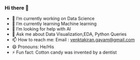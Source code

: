 ### Hi there 👋


- 🔭 I’m currently working on Data Science
- 🌱 I’m currently learning Machine learning
- 🤔 I’m looking for help with AI
- 💬 Ask me about Data Visualization,EDA, Python Queries
- 📫 How to reach me: Email : venktakiran.gayam@gmail.com
- 😄 Pronouns: He/His
- ⚡ Fun fact: Cotton candy was invented by a dentist

